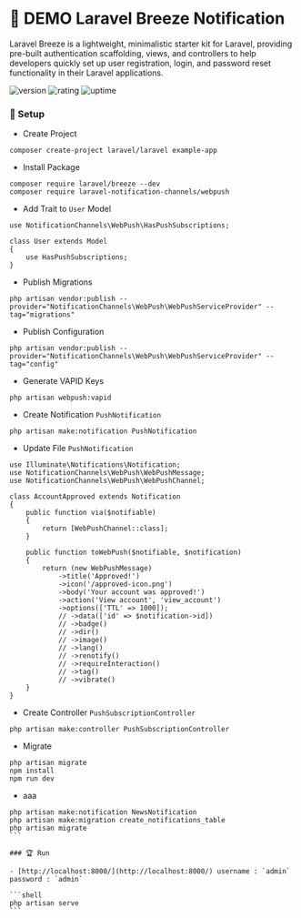 # 🎉 DEMO Laravel Breeze Notification

Laravel Breeze is a lightweight, minimalistic starter kit for Laravel, providing pre-built authentication scaffolding, views, and controllers to help developers quickly set up user registration, login, and password reset functionality in their Laravel applications.

![version](https://img.shields.io/badge/version-1.0-blue)
![rating](https://img.shields.io/badge/rating-★★★★★-yellow)
![uptime](https://img.shields.io/badge/uptime-100%25-brightgreen)

### 🚀 Setup

- Create Project

```shell
composer create-project laravel/laravel example-app
```

- Install Package

```shell
composer require laravel/breeze --dev
composer require laravel-notification-channels/webpush
```

- Add Trait to `User` Model

```
use NotificationChannels\WebPush\HasPushSubscriptions;

class User extends Model
{
    use HasPushSubscriptions;
}
```

- Publish Migrations

```
php artisan vendor:publish --provider="NotificationChannels\WebPush\WebPushServiceProvider" --tag="migrations"
```

- Publish Configuration

```
php artisan vendor:publish --provider="NotificationChannels\WebPush\WebPushServiceProvider" --tag="config"
```

- Generate VAPID Keys

```
php artisan webpush:vapid
```

- Create Notification `PushNotification`

```
php artisan make:notification PushNotification
```

- Update File `PushNotification`

```
use Illuminate\Notifications\Notification;
use NotificationChannels\WebPush\WebPushMessage;
use NotificationChannels\WebPush\WebPushChannel;

class AccountApproved extends Notification
{
    public function via($notifiable)
    {
        return [WebPushChannel::class];
    }

    public function toWebPush($notifiable, $notification)
    {
        return (new WebPushMessage)
            ->title('Approved!')
            ->icon('/approved-icon.png')
            ->body('Your account was approved!')
            ->action('View account', 'view_account')
            ->options(['TTL' => 1000]);
            // ->data(['id' => $notification->id])
            // ->badge()
            // ->dir()
            // ->image()
            // ->lang()
            // ->renotify()
            // ->requireInteraction()
            // ->tag()
            // ->vibrate()
    }
}
```

- Create Controller `PushSubscriptionController`

```
php artisan make:controller PushSubscriptionController
```

- Migrate

```
php artisan migrate
npm install
npm run dev
```

- aaa

````
php artisan make:notification NewsNotification
php artisan make:migration create_notifications_table
php artisan migrate
```

### 🏆 Run

- [http://localhost:8000/](http://localhost:8000/) username : `admin` password : `admin`

```shell
php artisan serve
```
